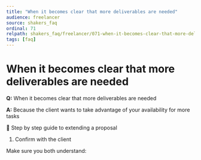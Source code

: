 ```yaml
---
title: "When it becomes clear that more deliverables are needed"
audience: freelancer
source: shakers_faq
ordinal: 71
relpath: shakers_faq/freelancer/071-when-it-becomes-clear-that-more-deliverables-are-needed.md
tags: [faq]
---
```


# When it becomes clear that more deliverables are needed

**Q:** When it becomes clear that more deliverables are needed

**A:** Because the client wants to take advantage of your availability for more tasks

📌 Step by step guide to extending a proposal

1. Confirm with the client

Make sure you both understand:
